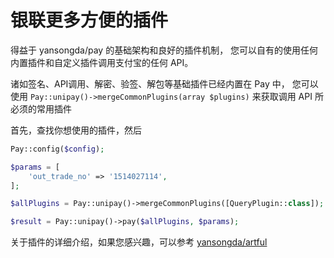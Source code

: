 # 银联更多方便的插件

得益于 yansongda/pay 的基础架构和良好的插件机制，
您可以自有的使用任何内置插件和自定义插件调用支付宝的任何 API。

诸如签名、API调用、解密、验签、解包等基础插件已经内置在 Pay 中，
您可以使用 `Pay::unipay()->mergeCommonPlugins(array $plugins)` 来获取调用 API 所必须的常用插件

首先，查找你想使用的插件，然后

```php
Pay::config($config);

$params = [
    'out_trade_no' => '1514027114',
];

$allPlugins = Pay::unipay()->mergeCommonPlugins([QueryPlugin::class]);

$result = Pay::unipay()->pay($allPlugins, $params);
```

关于插件的详细介绍，如果您感兴趣，可以参考 [yansongda/artful](https://artful.yansongda.cn/)

